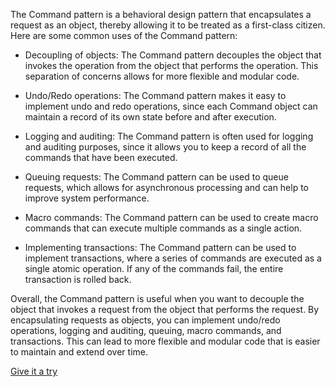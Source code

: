 The Command pattern is a behavioral design pattern that encapsulates a request as an object, thereby allowing it to be treated as a first-class citizen. Here are some common uses of the Command pattern:

- Decoupling of objects: The Command pattern decouples the object that invokes the operation from the object that performs the operation. This separation of concerns allows for more flexible and modular code.


- Undo/Redo operations: The Command pattern makes it easy to implement undo and redo operations, since each Command object can maintain a record of its own state before and after execution.


- Logging and auditing: The Command pattern is often used for logging and auditing purposes, since it allows you to keep a record of all the commands that have been executed.


- Queuing requests: The Command pattern can be used to queue requests, which allows for asynchronous processing and can help to improve system performance.


- Macro commands: The Command pattern can be used to create macro commands that can execute multiple commands as a single action.


- Implementing transactions: The Command pattern can be used to implement transactions, where a series of commands are executed as a single atomic operation. If any of the commands fail, the entire transaction is rolled back.

Overall, the Command pattern is useful when you want to decouple the object that invokes a request from the object that performs the request. By encapsulating requests as objects, you can implement undo/redo operations, logging and auditing, queuing, macro commands, and transactions. This can lead to more flexible and modular code that is easier to maintain and extend over time.

[Give it a try](./../../../../../../../test/java/io/barblin/patterns/behavioral/command/CommandTest.java)